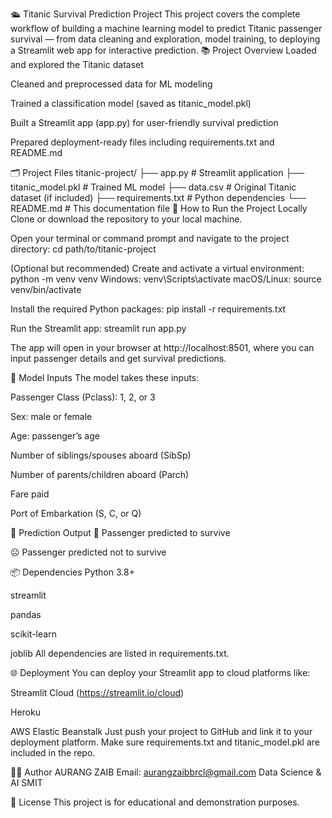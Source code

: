 🛳️ Titanic Survival Prediction Project
This project covers the complete workflow of building a machine learning model to predict Titanic passenger survival — from data cleaning and exploration, model training, to deploying a Streamlit web app for interactive prediction.
📚 Project Overview
Loaded and explored the Titanic dataset

Cleaned and preprocessed data for ML modeling

Trained a classification model (saved as titanic_model.pkl)

Built a Streamlit app (app.py) for user-friendly survival prediction

Prepared deployment-ready files including requirements.txt and README.md

🗂️ Project Files
titanic-project/
├── app.py # Streamlit application
├── titanic_model.pkl # Trained ML model
├── data.csv # Original Titanic dataset (if included)
├── requirements.txt # Python dependencies
└── README.md # This documentation file
🚀 How to Run the Project Locally
Clone or download the repository to your local machine.

Open your terminal or command prompt and navigate to the project directory:
cd path/to/titanic-project

(Optional but recommended) Create and activate a virtual environment:
python -m venv venv
Windows:
venv\Scripts\activate
macOS/Linux:
source venv/bin/activate

Install the required Python packages:
pip install -r requirements.txt

Run the Streamlit app:
streamlit run app.py

The app will open in your browser at http://localhost:8501, where you can input passenger details and get survival predictions.

🧠 Model Inputs
The model takes these inputs:

Passenger Class (Pclass): 1, 2, or 3

Sex: male or female

Age: passenger’s age

Number of siblings/spouses aboard (SibSp)

Number of parents/children aboard (Parch)

Fare paid

Port of Embarkation (S, C, or Q)

🎯 Prediction Output
🎉 Passenger predicted to survive

☹️ Passenger predicted not to survive

📦 Dependencies
Python 3.8+

streamlit

pandas

scikit-learn

joblib
All dependencies are listed in requirements.txt.

🌐 Deployment
You can deploy your Streamlit app to cloud platforms like:

Streamlit Cloud (https://streamlit.io/cloud)

Heroku

AWS Elastic Beanstalk
Just push your project to GitHub and link it to your deployment platform. Make sure requirements.txt and titanic_model.pkl are included in the repo.

🙋‍♂️ Author
AURANG ZAIB
Email: aurangzaibbrcl@gmail.com
Data Science & AI SMIT


📄 License
This project is for educational and demonstration purposes.

